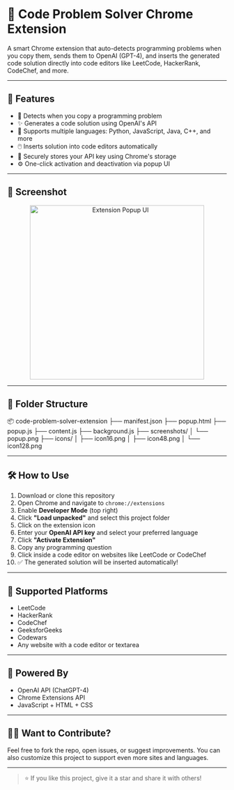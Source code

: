 # 🚀 Code Problem Solver Chrome Extension

A smart Chrome extension that auto-detects programming problems when you copy them, sends them to OpenAI (GPT-4), and inserts the generated code solution directly into code editors like LeetCode, HackerRank, CodeChef, and more.

---

## 🔧 Features

- 🧠 Detects when you copy a programming problem
- ✨ Generates a code solution using OpenAI's API
- 💬 Supports multiple languages: Python, JavaScript, Java, C++, and more
- 🖱️ Inserts solution into code editors automatically
- 🔐 Securely stores your API key using Chrome's storage
- ⚙️ One-click activation and deactivation via popup UI

---

## 📸 Screenshot

<p align="center">
  <img src="screenshots/screenshotexe.png" alt="Extension Popup UI" width="400">
</p>


---

## 📂 Folder Structure

📦 code-problem-solver-extension
├── manifest.json
├── popup.html
├── popup.js
├── content.js
├── background.js
├── screenshots/
│ └── popup.png
├── icons/
│ ├── icon16.png
│ ├── icon48.png
│ └── icon128.png

---

## 🛠️ How to Use

1. Download or clone this repository
2. Open Chrome and navigate to `chrome://extensions`
3. Enable **Developer Mode** (top right)
4. Click **"Load unpacked"** and select this project folder
5. Click on the extension icon
6. Enter your **OpenAI API key** and select your preferred language
7. Click **"Activate Extension"**
8. Copy any programming question
9. Click inside a code editor on websites like LeetCode or CodeChef
10. ✅ The generated solution will be inserted automatically!

---

## 💬 Supported Platforms

- LeetCode
- HackerRank
- CodeChef
- GeeksforGeeks
- Codewars
- Any website with a code editor or textarea

---

## 🧠 Powered By

- OpenAI API (ChatGPT-4)
- Chrome Extensions API
- JavaScript + HTML + CSS

---

## 🙋‍♂️ Want to Contribute?

Feel free to fork the repo, open issues, or suggest improvements. You can also customize this project to support even more sites and languages.

---

> ⭐ If you like this project, give it a star and share it with others!

